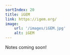 ```yaml
---
sortIndex: 20
title: iGEM
link: https://igem.org/
image:
    url: '/images/iGEM.jpg'
    alt: iGEM
---
```


Notes coming soon!
